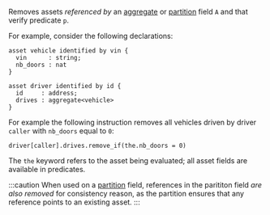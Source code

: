Removes assets *referenced by* an [aggregate](/docs/asset#aggregate) or [partition](/docs/asset#partition) field `A` and that verify predicate `p`.

For example, consider the following declarations:
```archetype
asset vehicle identified by vin {
  vin      : string;
  nb_doors : nat
}

asset driver identified by id {
  id     : address;
  drives : aggregate<vehicle>
}
```

For example the following instruction removes all vehicles driven by driver `caller` with `nb_doors` equal to `0`:
```archetype
driver[caller].drives.remove_if(the.nb_doors = 0)
```

The `the` keyword refers to the asset being evaluated; all asset fields are available in predicates.

:::caution
When used on a [partition](/docs/asset#partition) field, references in the parititon field *are also removed* for consistency reason, as the partition ensures that any reference points to an existing asset.
:::

